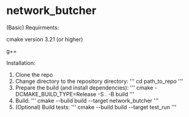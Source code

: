# network_butcher

(Basic) Requirments:

cmake version 3.21 (or higher)

g++

Installation:

1) Clone the repo
2) Change directory to the repository directory: 
'''
cd path_to_repo
'''
3) Prepare the build (and install dependencies):
'''
cmake -DCMAKE_BUILD_TYPE=Release -S . -B build 
'''
4) Build:
'''
cmake --build build --target network_butcher
'''
5) (Optional) Build tests:
'''
cmake --build build --target test_run
'''
